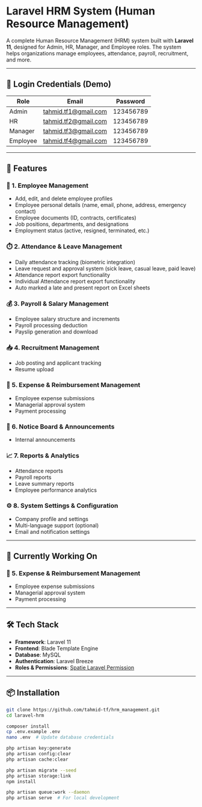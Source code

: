 # Laravel HRM System (Human Resource Management)

A complete Human Resource Management (HRM) system built with **Laravel 11**, designed for Admin, HR, Manager, and
Employee roles. The system helps organizations manage employees, attendance, payroll, recruitment, and more.

---

## 🔐 Login Credentials (Demo)

| Role     | Email                | Password  |
|----------|----------------------|-----------|
| Admin    | tahmid.tf1@gmail.com | 123456789 |
| HR       | tahmid.tf2@gmail.com | 123456789 |
| Manager  | tahmid.tf3@gmail.com | 123456789 |
| Employee | tahmid.tf4@gmail.com | 123456789 |

---

## 🧩 Features

### 👥 1. Employee Management

- Add, edit, and delete employee profiles
- Employee personal details (name, email, phone, address, emergency contact)
- Employee documents (ID, contracts, certificates)
- Job positions, departments, and designations
- Employment status (active, resigned, terminated, etc.)

### ⏱️ 2. Attendance & Leave Management

- Daily attendance tracking (biometric integration)
- Leave request and approval system (sick leave, casual leave, paid leave)
- Attendance report export functionality
- Individual Attendance report export functionality
- Auto marked a late and present report on Excel sheets

### 💰 3. Payroll & Salary Management

- Employee salary structure and increments
- Payroll processing deduction
- Payslip generation and download

### 📥 4. Recruitment Management

- Job posting and applicant tracking
- Resume upload

### 💼 5. Expense & Reimbursement Management

- Employee expense submissions
- Managerial approval system
- Payment processing

### 📢 6. Notice Board & Announcements

- Internal announcements

### 📈 7. Reports & Analytics

- Attendance reports
- Payroll reports
- Leave summary reports
- Employee performance analytics

### ⚙️ 8. System Settings & Configuration

- Company profile and settings
- Multi-language support (optional)
- Email and notification settings

---

## 🚧 Currently Working On

### 💼 5. Expense & Reimbursement Management

- Employee expense submissions
- Managerial approval system
- Payment processing

---

## 🛠️ Tech Stack

- **Framework**: Laravel 11
- **Frontend**: Blade Template Engine
- **Database**: MySQL
- **Authentication**: Laravel Breeze
- **Roles & Permissions**: [Spatie Laravel Permission](https://spatie.be/docs/laravel-permission)

---

## 📦 Installation

```bash
git clone https://github.com/tahmid-tf/hrm_management.git
cd laravel-hrm

composer install
cp .env.example .env
nano .env  # Update database credentials

php artisan key:generate
php artisan config:clear
php artisan cache:clear

php artisan migrate --seed
php artisan storage:link
npm install

php artisan queue:work --daemon
php artisan serve  # For local development
